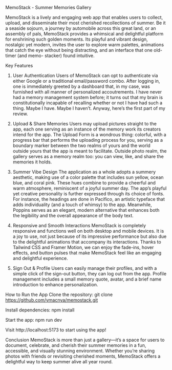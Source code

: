 MemoStack - Summer Memories Gallery

MemoStack is a lively and engaging web app that enables users to collect, upload, and disseminate their most cherished recollections of summer. Be it a seaside sojourn, a journey by automobile across this great land, or an assembly of pals, MemoStack provides a whimsical and delightful platform for enshrining such golden moments. Its playful and vibrant design, nostalgic yet modern, invites the user to explore warm palettes, animations that catch the eye without being distracting, and an interface that one old-timer (and memo- stacker) found intuitive.

Key Features

1. User Authentication
Users of MemoStack can opt to authenticate via either Google or a traditional email/password combo. After logging in, one is immediately greeted by a dashboard that, in my case, was furnished with all manner of personalized accoutrements. I have never had a memory management system before; it turns out that my brain is constitutionally incapable of recalling whether or not I have had such a thing. Maybe I have. Maybe I haven’t. Anyway, here’s the first part of my review. 

2. Upload & Share Memories 
Users may upload pictures straight to the app, each one serving as an instance of the memory work its creators intend for the app. The Upload Form is a wondrous thing: colorful, with a progress bar that performs the uploading process for you, serving as a boundary marker between the two realms of yours and the world outside yours that the app is meant to facilitate. Outside photo realm, the gallery serves as a memory realm too: you can view, like, and share the memories it holds.

4. Summer Vibe Design
The application as a whole adopts a summery aesthetic, making use of a color palette that includes sun yellow, ocean blue, and coral pink. These hues combine to provide a cheerful and warm atmosphere, reminiscent of a joyful summer day. The app’s playful yet creative personality is further expressed through its choice of fonts. For instance, the headings are done in Pacifico, an artistic typeface that adds individuality (and a touch of whimsy) to the app. Meanwhile, Poppins serves as an elegant, modern alternative that enhances both the legibility and the overall appearance of the body text. 

5. Responsive and Smooth Interactions 
MemoStack is completely responsive and functions well on both desktop and mobile devices. It is a joy to use, not just because of its impressive performance but also due to the delightful animations that accompany its interactions. Thanks to Tailwind CSS and Framer Motion, we can enjoy the fade-ins, hover effects, and button pulses that make MemoStack feel like an engaging and delightful experience.

6. Sign Out & Profile
Users can easily manage their profiles, and with a simple click of the sign-out button, they can log out from the app. Profile management includes a small memory quote, avatar, and a brief name introduction to enhance personalization.

How to Run the App
Clone the repository:
    git clone https://github.com/ymacnya/memostack.git

Install dependencies:
    npm install

Start the app:
    npm run dev

Visit http://localhost:5173 to start using the app!

Conclusion
MemoStack is more than just a gallery—it’s a space for users to document, celebrate, and cherish their summer memories in a fun, accessible, and visually stunning environment. Whether you’re sharing photos with friends or revisiting cherished moments, MemoStack offers a delightful way to keep summer alive all year round.
